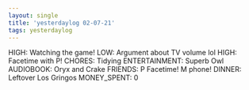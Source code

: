 ```yaml
---
layout: single
title: 'yesterdaylog 02-07-21'
tags: yesterdaylog
---
```


HIGH: Watching the game!
LOW: Argument about TV volume lol
HIGH: Facetime with P!
CHORES: Tidying
ENTERTAINMENT: Superb Owl
AUDIOBOOK: Oryx and Crake
FRIENDS: P Facetime! M phone!
DINNER: Leftover Los Gringos
MONEY_SPENT: 0
